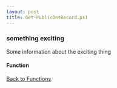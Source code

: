 ```yaml
---
layout: post
title: Get-PublicDnsRecord.ps1
---
```


### something exciting

Some information about the exciting thing

#### Function

<script src="https://gist-it.appspot.com/github.com/BanterBoy/scripts-blog/blob/master/PowerShell/functions/dns/Get-PublicDnsRecord.ps1" crossorigin="anonymous"></script>

<a href="/menu/_pages/functions.html">Back to Functions</a>
